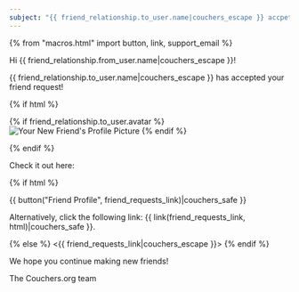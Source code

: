 ```yaml
---
subject: "{{ friend_relationship.to_user.name|couchers_escape }} accpeted your friend request!"
---
```


{% from "macros.html" import button, link, support_email %}

Hi {{ friend_relationship.from_user.name|couchers_escape }}!

{{ friend_relationship.to_user.name|couchers_escape }} has accepted your friend request!

{% if html %}

{% if friend_relationship.to_user.avatar %}
<img src="{{ friend_relationship.to_user.avatar.thumbnail_url|couchers_escape }}" alt="Your New Friend's Profile Picture" >
{% endif %}

{% endif %}

Check it out here:

{% if html %}

{{ button("Friend Profile", friend_requests_link)|couchers_safe }}

Alternatively, click the following link: {{ link(friend_requests_link, html)|couchers_safe }}.

{% else %}
<{{ friend_requests_link|couchers_escape }}>
{% endif %}

We hope you continue making new friends!

The Couchers.org team
